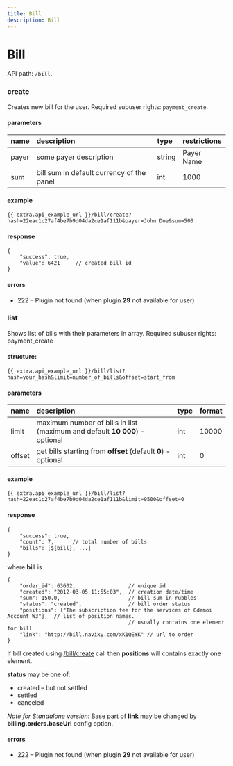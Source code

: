 ```yaml
---
title: Bill
description: Bill
---
```


# Bill

API path: `/bill`.

### create

Creates new bill for the user. Required subuser rights: `payment_create`.

#### parameters

| name | description | type| restrictions|
| :------ | :------ | :-----| :------|
| payer | some payer description | string| Payer Name |
| sum |bill sum in default currency of the panel | int | 1000 |

#### example

    {{ extra.api_example_url }}/bill/create?hash=22eac1c27af4be7b9d04da2ce1af111b&payer=John Doe&sum=500

#### response

```json5
{
    "success": true,
    "value": 6421     // created bill id
}
```

#### errors

*   222 – Plugin not found (when plugin **29** not available for user)

### list

Shows list of bills with their parameters in array. Required subuser rights: payment_create

#### structure:

    {{ extra.api_example_url }}/bill/list?hash=your_hash&limit=number_of_bills&offset=start_from

#### parameters


| name | description | type| format|
| :------ | :------ | :----- | :------ |
| limit | maximum number of bills in list (maximum and default **10 000**) - optional | int | 10000 |
| offset | get bills starting from **offset** (default **0**) - optional | int | 0 |

#### example

    {{ extra.api_example_url }}/bill/list?hash=22eac1c27af4be7b9d04da2ce1af111b&limit=9500&offset=0

#### response

```json5
{
    "success": true,
    "count": 7,      // total number of bills
    "bills": [${bill}, ...]
}
```

where **bill** is

```json5
{
    "order_id": 63602,                 // unique id
    "created": "2012-03-05 11:55:03",  // creation date/time
    "sum": 150.0,                      // bill sum in rubbles
    "status": "created",               // bill order status
    "positions": ["The subscription fee for the services of Gdemoi Account W3"],  // list of position names.
                                       // usually contains one element for bill
    "link": "http://bill.navixy.com/xK1QEYK" // url to order
}
```

If bill created using [/bill/create](#create) call then **positions** will contains exactly one element.

**status** may be one of:

* created – but not settled
* settled
* canceled 

_Note for Standalone version_: Base part of **link** may be changed by **billing.orders.baseUrl** config option.

#### errors

*   222 – Plugin not found (when plugin **29** not available for user)

